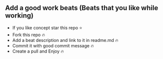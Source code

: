 ## Add a good work beats (Beats that you like while working)

- If you like concept star this repo :star:
- Fork this repo :fire:
- Add a beat description and link to it in readme.md :fire:
- Commit it with good commit message :fire:
- Create a pull and Enjoy :fire:
